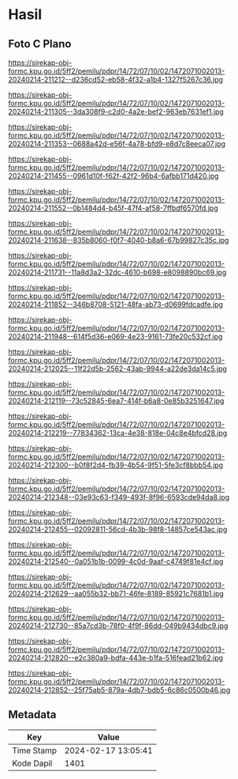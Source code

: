# Hasil

## Foto C Plano

https://sirekap-obj-formc.kpu.go.id/5ff2/pemilu/pdpr/14/72/07/10/02/1472071002013-20240214-211212--d236cd52-eb58-4f32-a1b4-1327f5267c36.jpg

https://sirekap-obj-formc.kpu.go.id/5ff2/pemilu/pdpr/14/72/07/10/02/1472071002013-20240214-211305--3da308f9-c2d0-4a2e-bef2-963eb7631ef1.jpg

https://sirekap-obj-formc.kpu.go.id/5ff2/pemilu/pdpr/14/72/07/10/02/1472071002013-20240214-211353--0688a42d-e56f-4a78-bfd9-e8d7c8eeca07.jpg

https://sirekap-obj-formc.kpu.go.id/5ff2/pemilu/pdpr/14/72/07/10/02/1472071002013-20240214-211455--0961d10f-f62f-42f2-96b4-6afbb171d420.jpg

https://sirekap-obj-formc.kpu.go.id/5ff2/pemilu/pdpr/14/72/07/10/02/1472071002013-20240214-211552--0b1484d4-b45f-47f4-af58-7ffbdf6570fd.jpg

https://sirekap-obj-formc.kpu.go.id/5ff2/pemilu/pdpr/14/72/07/10/02/1472071002013-20240214-211638--835b8060-f0f7-4040-b8a6-67b99827c35c.jpg

https://sirekap-obj-formc.kpu.go.id/5ff2/pemilu/pdpr/14/72/07/10/02/1472071002013-20240214-211731--11a8d3a2-32dc-4610-b698-e8098890bc69.jpg

https://sirekap-obj-formc.kpu.go.id/5ff2/pemilu/pdpr/14/72/07/10/02/1472071002013-20240214-211852--346b8708-5121-48fa-ab73-d0699fdcadfe.jpg

https://sirekap-obj-formc.kpu.go.id/5ff2/pemilu/pdpr/14/72/07/10/02/1472071002013-20240214-211948--614f5d36-e069-4e23-9161-73fe20c532cf.jpg

https://sirekap-obj-formc.kpu.go.id/5ff2/pemilu/pdpr/14/72/07/10/02/1472071002013-20240214-212025--11f22d5b-2562-43ab-9944-a22de3da14c5.jpg

https://sirekap-obj-formc.kpu.go.id/5ff2/pemilu/pdpr/14/72/07/10/02/1472071002013-20240214-212119--73c52845-6ea7-414f-b6a8-0e85b3251647.jpg

https://sirekap-obj-formc.kpu.go.id/5ff2/pemilu/pdpr/14/72/07/10/02/1472071002013-20240214-212219--77834362-13ca-4e38-818e-04c8e4bfcd28.jpg

https://sirekap-obj-formc.kpu.go.id/5ff2/pemilu/pdpr/14/72/07/10/02/1472071002013-20240214-212300--b0f8f2d4-fb39-4b54-9f51-5fe3cf8bbb54.jpg

https://sirekap-obj-formc.kpu.go.id/5ff2/pemilu/pdpr/14/72/07/10/02/1472071002013-20240214-212348--03e93c63-f349-493f-8f96-6593cde94da8.jpg

https://sirekap-obj-formc.kpu.go.id/5ff2/pemilu/pdpr/14/72/07/10/02/1472071002013-20240214-212455--02092811-56cd-4b3b-98f8-14857ce543ac.jpg

https://sirekap-obj-formc.kpu.go.id/5ff2/pemilu/pdpr/14/72/07/10/02/1472071002013-20240214-212540--0a051b1b-0099-4c0d-9aaf-c4749f81e4cf.jpg

https://sirekap-obj-formc.kpu.go.id/5ff2/pemilu/pdpr/14/72/07/10/02/1472071002013-20240214-212629--aa055b32-bb71-46fe-8189-85921c7681b1.jpg

https://sirekap-obj-formc.kpu.go.id/5ff2/pemilu/pdpr/14/72/07/10/02/1472071002013-20240214-212730--85a7cd3b-78f0-4f9f-86dd-049b9434dbc9.jpg

https://sirekap-obj-formc.kpu.go.id/5ff2/pemilu/pdpr/14/72/07/10/02/1472071002013-20240214-212820--e2c380a9-bdfa-443e-b1fa-516fead21b62.jpg

https://sirekap-obj-formc.kpu.go.id/5ff2/pemilu/pdpr/14/72/07/10/02/1472071002013-20240214-212852--25f75ab5-879a-4db7-bdb5-6c86c0500b46.jpg


## Metadata

| Key        | Value               |
| ---------- | ------------------- |
| Time Stamp | 2024-02-17 13:05:41 |
| Kode Dapil | 1401                |



